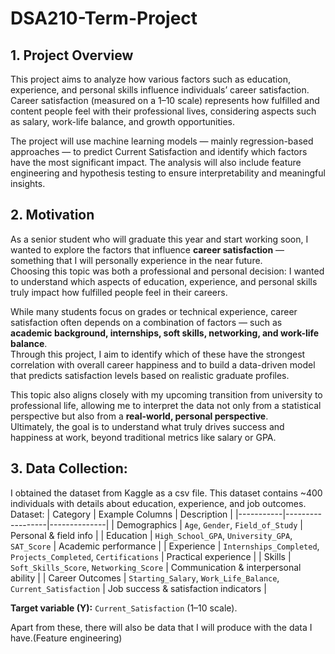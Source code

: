 # DSA210-Term-Project

## 1. Project Overview

This project aims to analyze how various factors such as education, experience, and personal skills influence individuals’ career satisfaction.
Career satisfaction (measured on a 1–10 scale) represents how fulfilled and content people feel with their professional lives, considering aspects such as salary, work-life balance, and growth opportunities.

The project will use machine learning models — mainly regression-based approaches — to predict Current Satisfaction and identify which factors have the most significant impact.
The analysis will also include feature engineering and hypothesis testing to ensure interpretability and meaningful insights.

## 2. Motivation

As a senior student who will graduate this year and start working soon, I wanted to explore the factors that influence **career satisfaction** — something that I will personally experience in the near future.  
Choosing this topic was both a professional and personal decision: I wanted to understand which aspects of education, experience, and personal skills truly impact how fulfilled people feel in their careers.

While many students focus on grades or technical experience, career satisfaction often depends on a combination of factors — such as **academic background, internships, soft skills, networking, and work-life balance**.  
Through this project, I aim to identify which of these have the strongest correlation with overall career happiness and to build a data-driven model that predicts satisfaction levels based on realistic graduate profiles.

This topic also aligns closely with my upcoming transition from university to professional life, allowing me to interpret the data not only from a statistical perspective but also from a **real-world, personal perspective**.  
Ultimately, the goal is to understand what truly drives success and happiness at work, beyond traditional metrics like salary or GPA.

## 3. Data Collection:
I obtained the dataset from Kaggle as a csv file. This dataset contains ~400 individuals with details about education, experience, and job outcomes.
Dataset: 
| Category | Example Columns | Description |
|-----------|------------------|--------------|
| Demographics | `Age`, `Gender`, `Field_of_Study` | Personal & field info |
| Education | `High_School_GPA`, `University_GPA`, `SAT_Score` | Academic performance |
| Experience | `Internships_Completed`, `Projects_Completed`, `Certifications` | Practical experience |
| Skills | `Soft_Skills_Score`, `Networking_Score` | Communication & interpersonal ability |
| Career Outcomes | `Starting_Salary`, `Work_Life_Balance`, `Current_Satisfaction` | Job success & satisfaction indicators |

**Target variable (Y):** `Current_Satisfaction` (1–10 scale).

Apart from these, there will also be data that I will produce with the data I have.(Feature engineering)


